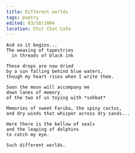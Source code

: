 ```yaml
---
title: Different worlds
tags: poetry
edited: 03/10/2004
location: Chit Chat Cafe
---
```


    And so it begins...
    The weaving of tapestries
      in threads of black ink

    These drops are now dried
    by a sun falling behind blue waters,
    though my heart rises when I write them.

    Soon the moon will accompany me
    down lanes of memory
    of the two of us toying with *sohbat*

    Memories of sweet Fariba, the spiny cactus,
    and dry winds that whisper across dry sands...

    Here there is the bellow of seals
    and the leaping of dolphins
    to catch my eye.

    Such different worlds.


